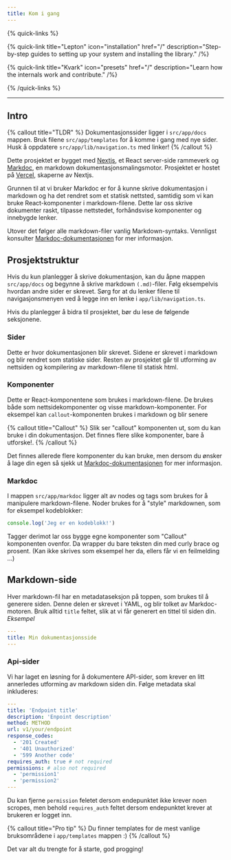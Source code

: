 ```yaml
---
title: Kom i gang
---
```


{% quick-links %}

{% quick-link title="Lepton" icon="installation" href="/" description="Step-by-step guides to setting up your system and installing the library." /%}

{% quick-link title="Kvark" icon="presets" href="/" description="Learn how the internals work and contribute." /%}

{% /quick-links %}

---

## Intro

{% callout title="TLDR" %}
Dokumentasjonssider ligger i `src/app/docs` mappen. Bruk filene `src/app/templates` for å komme
i gang med nye sider. Husk å oppdatere `src/app/lib/navigation.ts` med linker!
{% /callout %}

Dette prosjektet er bygget med [Nextjs](https://nextjs.org/), et React server-side rammeverk og
[Markdoc](https://markdoc.dev/), en markdown dokumentasjonsmalingsmotor.
Prosjektet er hostet på [Vercel](https://vercel.com/), skaperne av Nextjs.

Grunnen til at vi bruker Markdoc er for å kunne skrive dokumentasjon i markdown og ha det
rendret som et statisk nettsted, samtidig som vi kan bruke React-komponenter i markdown-filene.
Dette lar oss skrive dokumenter raskt, tilpasse nettstedet, forhåndsvise komponenter og
innebygde lenker.

Utover det følger alle markdown-filer vanlig Markdown-syntaks. Vennligst konsulter
[Markdoc-dokumentasjonen](https://markdoc.dev/docs) for mer informasjon.

## Prosjektstruktur

Hvis du kun planlegger å skrive dokumentasjon, kan du åpne mappen `src/app/docs` og
begynne å skrive markdown `(.md)`-filer. Følg eksempelvis hvordan andre sider er skrevet. Sørg for
at du lenker filene til navigasjonsmenyen ved å legge inn en lenke i `app/lib/navigation.ts`.

Hvis du planlegger å bidra til prosjektet, bør du lese de følgende seksjonene.

### Sider

Dette er hvor dokumentasjonen blir skrevet. Sidene er skrevet i markdown og blir rendret
som statiske sider. Resten av prosjektet går til utforming av nettsiden og kompilering av
markdown-filene til statisk html.

### Komponenter

Dette er React-komponentene som brukes i markdown-filene. De brukes både som nettsidekomponenter og
visse markdown-komponenter. For eksempel kan `callout`-komponenten brukes i markdown og blir senere

{% callout title="Callout" %}
Slik ser "callout" komponenten ut, som du kan bruke i din dokumentasjon. Det finnes flere slike
komponenter, bare å utforske!.
{% /callout %}

Det finnes allerede flere komponenter du kan bruke, men dersom du ønsker å lage din egen så
sjekk ut [Markdoc-dokumentasjonen](https://markdoc.dev/docs/tags) for mer informasjon.

### Markdoc

I mappen `src/app/markdoc` ligger alt av nodes og tags som brukes for å manipulere
markdown-filene. Noder brukes for å "style" markdownen, som for eksempel kodeblokker:

```javascript
console.log('Jeg er en kodeblokk!')
```

Tagger derimot lar oss bygge egne komponenter som "Callout" komponenten ovenfor. Da wrapper du
bare teksten din med curly brace og prosent. (Kan ikke skrives som eksempel her da, ellers
får vi en feilmelding ...)

## Markdown-side

Hver markdown-fil har en metadataseksjon på toppen, som brukes til å generere siden. Denne
delen er skrevet i YAML, og blir tolket av Markdoc-motoren. Bruk alltid `title` feltet, slik at
vi får generert en tittel til siden din.
_Eksempel_

```yaml
---
title: Min dokumentasjonsside
---
```

### Api-sider

Vi har laget en løsning for å dokumentere API-sider, som krever en litt annerledes utforming av
markdown siden din. Følge metadata skal inkluderes:

```yaml
---
title: 'Endpoint title'
description: 'Enpoint description'
method: METHOD
url: v1/your/endpoint
response_codes:
  - '201 Created'
  - '401 Unauthorized'
  - '599 Another code'
requires_auth: true # not required
permissions: # also not required
  - 'permission1'
  - 'permission2'
---
```

Du kan fjerne `permission` feletet dersom endepunktet ikke krever noen scropes, men behold
`requires_auth` feltet dersom endepunktet krever at brukeren er logget inn.

{% callout title="Pro tip" %}
Du finner templates for de mest vanlige bruksområdene i `app/templates` mappen :)
{% /callout %}

Det var alt du trengte for å starte, god progging!
